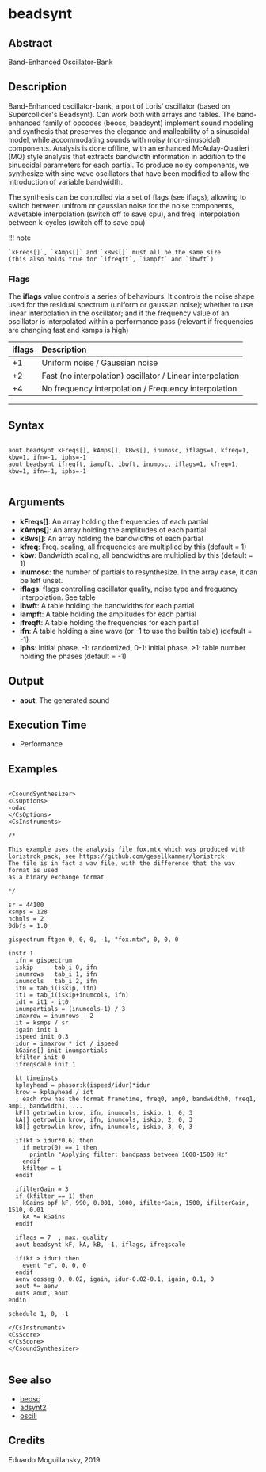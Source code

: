 # beadsynt

## Abstract

Band-Enhanced Oscillator-Bank


## Description

Band-Enhanced oscillator-bank, a port of Loris' oscillator (based on
Supercollider's Beadsynt). Can work both with arrays and tables. The
band-enhanced family of opcodes (beosc, beadsynt) implement sound
modeling and synthesis that preserves the elegance and malleability of
a sinusoidal model, while accommodating sounds with noisy
(non-sinusoidal) components. Analysis is done offline, with an
enhanced McAulay-Quatieri (MQ) style analysis that extracts bandwidth
information in addition to the sinusoidal parameters for each
partial. To produce noisy components, we synthesize with sine wave
oscillators that have been modified to allow the introduction of
variable bandwidth.

The synthesis can be controlled via a set of flags (see iflags),
allowing to switch between unifrom or gaussian noise for the noise
components, wavetable interpolation (switch off to save cpu), and
freq. interpolation between k-cycles (switch off to save cpu)

!!! note

    `kFreqs[]`, `kAmps[]` and `kBws[]` must all be the same size 
    (this also holds true for `ifreqft`, `iampft` and `ibwft`) 

### Flags

The **iflags** value controls a series of behaviours. It controls the
noise shape used for the residual spectrum (uniform or gaussian
noise); whether to use linear interpolation in the oscillator; and if
the frequency value of an oscillator is interpolated within a
performance pass (relevant if frequencies are changing fast and ksmps
is high)



| iflags    | Description                                                |
|:--------- |:---------------------------------------------------------- |
| +1        | Uniform noise / Gaussian noise                             |
| +2        | Fast (no interpolation) oscillator / Linear interpolation  |
| +4        | No frequency interpolation / Frequency interpolation       |


------


## Syntax


```csound

aout beadsynt kFreqs[], kAmps[], kBws[], inumosc, iflags=1, kfreq=1, kbw=1, ifn=-1, iphs=-1
aout beadsynt ifreqft, iampft, ibwft, inumosc, iflags=1, kfreq=1, kbw=1, ifn=-1, iphs=-1


```
    
## Arguments

* **kFreqs[]**: An array holding the frequencies of each partial 
* **kAmps[]**: An array holding the amplitudes of each partial 
* **kBws[]**: An array holding the bandwidths of each partial 
* **kfreq**: Freq. scaling, all frequencies are multiplied by this (default = 1) 
* **kbw**: Bandwidth scaling, all bandwidths are multiplied by this (default = 1)
* **inumosc**: the number of partials to resynthesize. In the array case, it can be left unset.
* **iflags**: flags controlling oscillator quality, noise type and frequency interpolation. See table
* **ibwft**: A table holding the bandwidths for each partial
* **iampft**: A table holding the amplitudes for each partial
* **ifreqft**: A table holding the frequencies for each partial
* **ifn**: A table holding a sine wave (or -1 to use the builtin table) (default = -1)
* **iphs**: Initial phase. -1: randomized, 0-1: initial phase, >1: table number holding the phases (default = -1)

## Output

* **aout**: The generated sound


## Execution Time

* Performance

## Examples


```csound

<CsoundSynthesizer>
<CsOptions>
-odac
</CsOptions>
<CsInstruments>

/*

This example uses the analysis file fox.mtx which was produced with 
loristrck_pack, see https://github.com/gesellkammer/loristrck
The file is in fact a wav file, with the difference that the wav format is used 
as a binary exchange format

*/

sr = 44100
ksmps = 128
nchnls = 2
0dbfs = 1.0

gispectrum ftgen 0, 0, 0, -1, "fox.mtx", 0, 0, 0

instr 1
  ifn = gispectrum
  iskip      tab_i 0, ifn
  inumrows   tab_i 1, ifn
  inumcols   tab_i 2, ifn
  it0 = tab_i(iskip, ifn)
  it1 = tab_i(iskip+inumcols, ifn)
  idt = it1 - it0
  inumpartials = (inumcols-1) / 3 
  imaxrow = inumrows - 2
  it = ksmps / sr
  igain init 1
  ispeed init 0.3
  idur = imaxrow * idt / ispeed
  kGains[] init inumpartials
  kfilter init 0
  ifreqscale init 1
  
  kt timeinsts
  kplayhead = phasor:k(ispeed/idur)*idur
  krow = kplayhead / idt
  ; each row has the format frametime, freq0, amp0, bandwidth0, freq1, amp1, bandwidth1, ...
  kF[] getrowlin krow, ifn, inumcols, iskip, 1, 0, 3
  kA[] getrowlin krow, ifn, inumcols, iskip, 2, 0, 3
  kB[] getrowlin krow, ifn, inumcols, iskip, 3, 0, 3

  if(kt > idur*0.6) then
    if metro(0) == 1 then
      println "Applying filter: bandpass between 1000-1500 Hz"
    endif
    kfilter = 1
  endif
  
  ifilterGain = 3    
  if (kfilter == 1) then
    kGains bpf kF, 990, 0.001, 1000, ifilterGain, 1500, ifilterGain, 1510, 0.01
    kA *= kGains
  endif 
   
  iflags = 7  ; max. quality
  aout beadsynt kF, kA, kB, -1, iflags, ifreqscale
   
  if(kt > idur) then
    event "e", 0, 0, 0
  endif
  aenv cosseg 0, 0.02, igain, idur-0.02-0.1, igain, 0.1, 0
  aout *= aenv
  outs aout, aout
endin

schedule 1, 0, -1

</CsInstruments>
<CsScore>
</CsScore>
</CsoundSynthesizer>


```


## See also

* [beosc](beosc.md)
* [adsynt2](http://www.csound.com/docs/manual/adsynt2.html)
* [oscili](http://www.csound.com/docs/manual/oscili.html)

## Credits

Eduardo Moguillansky, 2019
